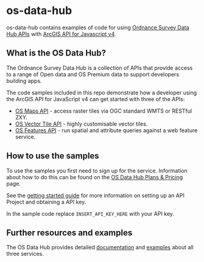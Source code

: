 # os-data-hub

os-data-hub contains examples of code for using [Ordnance Survey Data Hub APIs](https://osdatahub.os.uk/) with [ArcGIS API for Javascript v4](https://developers.arcgis.com/javascript/).

## What is the OS Data Hub?

The Ordnance Survey Data Hub is a collection of APIs that provide access to a range of Open data and OS Premium data to support developers building apps.

The code samples included in this repo demonstrate how a developer using the ArcGIS API for JavaScript v4 can get started with three of the APIs:

- [OS Maps API](https://osdatahub.os.uk/docs/wmts/overview) - access raster tiles via OGC standard WMTS or RESTful ZXY.
- [OS Vector Tile API](https://osdatahub.os.uk/docs/vts/overview) - highly customisable vector tiles.
- [OS Features API](https://osdatahub.os.uk/docs/wfs/overview) - run spatial and attribute queries against a web feature service.

## How to use the samples

To use the samples you first need to sign up for the service. Information about how to do this can be found on the [OS Data Hub Plans & Pricing](https://osdatahub.os.uk/plans) page.

See the [getting started guide](https://osdatahub.os.uk/docs/wfs/gettingStarted) for more information on setting up an API Project and obtaining a API key.

In the sample code replace `INSERT_API_KEY_HERE` with your API key.

## Further resources and examples

The OS Data Hub provides detailed [documentation](https://osdatahub.os.uk/docs) and [examples](https://labs.os.uk/public/os-data-hub-examples/) about all three services.

